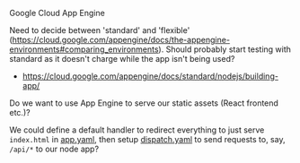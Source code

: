 Google Cloud App Engine

Need to decide between 'standard' and 'flexible' (https://cloud.google.com/appengine/docs/the-appengine-environments#comparing_environments). Should probably start testing with standard as it doesn't charge while the app isn't being used?

 - https://cloud.google.com/appengine/docs/standard/nodejs/building-app/

Do we want to use App Engine to serve our static assets (React frontend etc.)?

We could define a default handler to redirect everything to just serve `index.html` in [app.yaml](https://cloud.google.com/appengine/docs/standard/nodejs/config/appref), then setup [dispatch.yaml](https://cloud.google.com/appengine/docs/standard/nodejs/reference/dispatch-yaml) to send requests to, say, `/api/*` to our node app?

